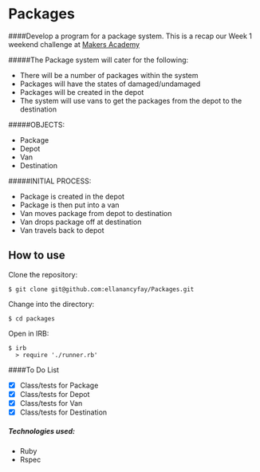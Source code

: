 Packages
========

####Develop a program for a package system. This is a recap our Week 1 weekend challenge at [Makers Academy](https://www.makersacademy.com)

#####The Package system will cater for the following:

- There will be a number of packages within the system
- Packages will have the states of damaged/undamaged
- Packages will be created in the depot
- The system will use vans to get the packages from the depot to the destination

#####OBJECTS:

  - Package
  - Depot
  - Van
  - Destination

#####INITIAL PROCESS:

  - Package is created in the depot
  - Package is then put into a van
  - Van moves package from depot to destination
  - Van drops package off at destination
  - Van travels back to depot

How to use
----------
Clone the repository:
```shell
$ git clone git@github.com:ellanancyfay/Packages.git
```

Change into the directory:
```shell
$ cd packages
```

Open in IRB:
```shell
$ irb
  > require './runner.rb'
```

####To Do List
- [x] Class/tests for Package
- [x] Class/tests for Depot
- [x] Class/tests for Van
- [x] Class/tests for Destination

##### Technologies used:

- Ruby
- Rspec